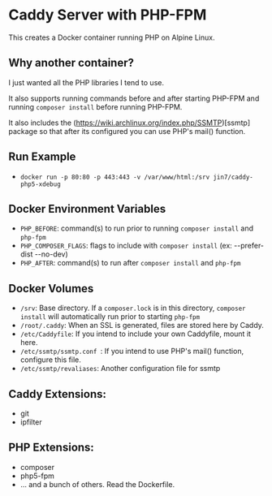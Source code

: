 # Caddy Server with PHP-FPM

This creates a Docker container running PHP on Alpine Linux.

## Why another container?  

I just wanted all the PHP libraries I tend to use.

It also supports running commands before and after starting PHP-FPM and running 
`composer install` before running PHP-FPM.

It also includes the (https://wiki.archlinux.org/index.php/SSMTP)[ssmtp] package so that after its configured you can use PHP's mail() function.

## Run Example

- `docker run -p 80:80 -p 443:443 -v /var/www/html:/srv jin7/caddy-php5-xdebug`


## Docker Environment Variables

- `PHP_BEFORE`: command(s) to run prior to running `composer install` and `php-fpm`
- `PHP_COMPOSER_FLAGS`: flags to include with `composer install` (ex: --prefer-dist --no-dev)
- `PHP_AFTER`: command(s) to run after `composer install` and `php-fpm`

## Docker Volumes

- `/srv`: Base directory.  If a `composer.lock` is in this directory, 
    `composer install` will automatically run prior to starting `php-fpm`
- `/root/.caddy`: When an SSL is generated, files are stored here by Caddy.
- `/etc/Caddyfile`: If you intend to include your own Caddyfile, mount it here.
- `/etc/ssmtp/ssmtp.conf `: If you intend to use PHP's mail() function, configure this file.
- `/etc/ssmtp/revaliases`: Another configuration file for ssmtp

## Caddy Extensions:

- git
- ipfilter

## PHP Extensions:

- composer
- php5-fpm
- ... and a bunch of others.  Read the Dockerfile.
